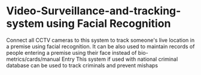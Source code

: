 # Video-Surveillance-and-tracking-system using Facial Recognition
Connect all CCTV cameras to this system to track someone's live location in a premise using facial recognition. It can be also used to maintain records of people entering a premise using their face instead of bio-metrics/cards/manual Entry 
This system if used with national criminal database can be used to track criminals and prevent mishaps 
